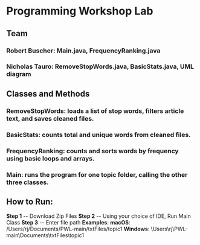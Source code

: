 # Programming Workshop Lab

## Team
### **Robert Buscher**: Main.java, FrequencyRanking.java
### **Nicholas Tauro**: RemoveStopWords.java, BasicStats.java, UML diagram

## Classes and Methods
### **RemoveStopWords**: loads a list of stop words, filters article text, and saves cleaned files.
### **BasicStats**: counts total and unique words from cleaned files.
### **FrequencyRanking**: counts and sorts words by frequency using basic loops and arrays.
### **Main**: runs the program for one topic folder, calling the other three classes.

## How to Run:
**Step 1** -- Download Zip Files
**Step 2** -- Using your choice of IDE, Run Main Class
**Step 3** -- Enter file path
**Examples**:
**macOS**: /Users/rj/Documents/PWL-main/txtFiles/topic1
**Windows**: \Users\rj\PWL-main\Documents\txtFiles\topic1
